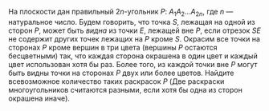На плоскости дан правильный $2n$-угольник $P$: $A_{1}A_{2} \dots A_{2n}$, где $n$ — натуральное число. Будем говорить, что точка $S$, лежащая на одной из сторон $P$, может быть <i>видна</i> из точки $E$, лежащей вне $P$, если отрезок $SE$ не содержит других точек лежащих на $P$ кроме $S$. Окрасим все точки на сторонах $P$ кроме вершин в три цвета (вершины $P$ остаются бесцветными) так, что каждая сторона окрашена в один цвет и каждый цвет использован хотя бы раз. Более того, из каждой точки вне $P$ могут быть видны точки на сторонах $P$ двух или более цветов. Найдите всевозможное количество таких раскрасок $P$ (Две раскраски многоугольников считаются разными, если хотя бы одна из сторон окрашена иначе).